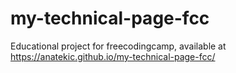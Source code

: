 # my-technical-page-fcc
Educational project for freecodingcamp, available at https://anatekic.github.io/my-technical-page-fcc/

